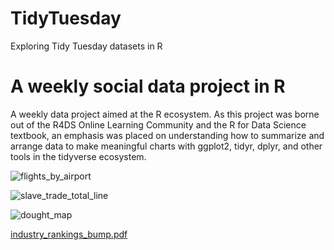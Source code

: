 # TidyTuesday
Exploring Tidy Tuesday datasets in R
# A weekly social data project in R
A weekly data project aimed at the R ecosystem. As this project was borne out of the R4DS Online Learning Community and the R for Data Science textbook, an emphasis was placed on understanding how to summarize and arrange data to make meaningful charts with ggplot2, tidyr, dplyr, and other tools in the tidyverse ecosystem.

![flights_by_airport](https://user-images.githubusercontent.com/58889508/179563908-b1b7ea9c-6bab-4660-8cb4-2c3c1ee7fd42.png)


![slave_trade_total_line](https://user-images.githubusercontent.com/58889508/179564248-f4c16d4f-3670-4b38-b0a6-9b80a27b6403.png)


![dought_map](https://user-images.githubusercontent.com/58889508/179564113-094a8ecf-d1a6-43b1-91f2-867fe3a4a2bd.gif)


[industry_rankings_bump.pdf](https://github.com/teejay-lejeune/TidyTuesday/files/9133861/industry_rankings_bump.pdf)
